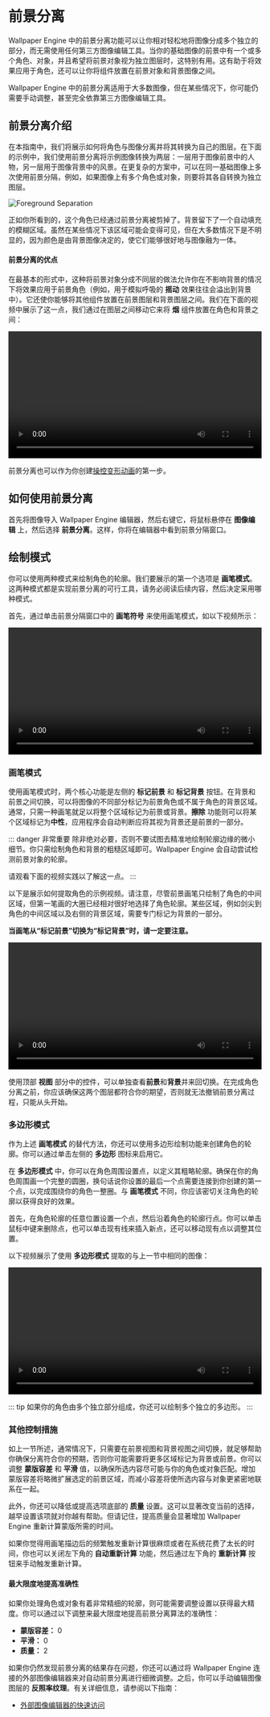 # 前景分离

Wallpaper Engine 中的前景分离功能可以让你相对轻松地将图像分成多个独立的部分，而无需使用任何第三方图像编辑工具。当你的基础图像的前景中有一个或多个角色、对象，并且希望将前景对象视为独立图层时，这特别有用。这有助于将效果应用于角色，还可以让你将组件放置在前景对象和背景图像之间。

Wallpaper Engine 中的前景分离适用于大多数图像，但在某些情况下，你可能仍需要手动调整，甚至完全依靠第三方图像编辑工具。

## 前景分离介绍

在本指南中，我们将展示如何将角色与图像分离并将其转换为自己的图层。在下面的示例中，我们使用前景分离将示例图像转换为两层：一层用于图像前景中的人物，另一层用于图像背景中的风景。在更复杂的方案中，可以在同一基础图像上多次使用前景分隔，例如，如果图像上有多个角色或对象，则要将其各自转换为独立图层。

![Foreground Separation](/wallpaper-engine-docs/img/foreground-separation/foreground_separation.gif)

正如你所看到的，这个角色已经通过前景分离被剪掉了。背景留下了一个自动填充的模糊区域。虽然在某些情况下该区域可能会变得可见，但在大多数情况下是不明显的，因为颜色是由背景图像决定的，使它们能够很好地与图像融为一体。

#### 前景分离的优点

在最基本的形式中，这种将前景对象分成不同层的做法允许你在不影响背景的情况下将效果应用于前景角色（例如，用于模拟呼吸的 **摇动** 效果往往会溢出到背景中）。它还使你能够将其他组件放置在前景图层和背景图层之间。我们在下面的视频中展示了这一点，我们通过在图层之间移动它来将 **烟** 组件放置在角色和背景之间：

<video width="100%" controls autoplay loop>
  <source :src="$withBase('/videos/foreground_layering.mp4')" type="video/mp4">
  Your browser does not support the video tag.
</video>

前景分离也可以作为你创建[操控变形动画](/wallpaper-engine-docs/scene/puppet-warp/introduction)的第一步。

## 如何使用前景分离

首先将图像导入 Wallpaper Engine 编辑器，然后右键它，将鼠标悬停在 **图像编辑** 上，然后选择 **前景分离**。这样，你将在编辑器中看到前景分隔窗口。

## 绘制模式

你可以使用两种模式来绘制角色的轮廓。我们要展示的第一个选项是 **画笔模式**。这两种模式都是实现前景分离的可行工具，请务必阅读后续内容，然后决定采用哪种模式。

首先，通过单击前景分隔窗口中的 **画笔符号** 来使用画笔模式，如以下视频所示：

<video width="100%" controls autoplay loop>
  <source :src="$withBase('/videos/foreground_separation_mode.mp4')" type="video/mp4">
  Your browser does not support the video tag.
</video>

### 画笔模式

使用画笔模式时，两个核心功能是左侧的 **标记前景** 和 **标记背景** 按钮。在背景和前景之间切换，可以将图像的不同部分标记为前景角色或不属于角色的背景区域。通常，只需一种画笔就足以将整个区域标记为前景或背景。**擦除** 功能则可以将某个区域标记为**中性**，应用程序会自动判断应将其视为背景还是前景的一部分。

::: danger 非常重要
除非绝对必要，否则不要试图去精准地绘制轮廓边缘的微小细节。你只需绘制角色和背景的粗糙区域即可。Wallpaper Engine 会自动尝试检测前景对象的轮廓。

请观看下面的视频实践以了解这一点。
:::

以下是展示如何提取角色的示例视频。请注意，尽管前景画笔只绘制了角色的中间区域，但第一笔画的大圈已经相对很好地选择了角色轮廓。某些区域，例如剑尖到角色的中间区域以及右侧的背景区域，需要专门标记为背景的一部分。

**当画笔从“标记前景”切换为“标记背景”时，请一定要注意。**

<video width="100%" controls>
  <source :src="$withBase('/videos/foreground_separation.mp4')" type="video/mp4">
  Your browser does not support the video tag.
</video>

使用顶部 **视图** 部分中的控件，可以单独查看**前景**和**背景**并来回切换。在完成角色分离之前，你应该确保这两个图层都符合你的期望，否则就无法撤销前景分离过程，只能从头开始。

### 多边形模式

作为上述 **画笔模式** 的替代方法，你还可以使用多边形绘制功能来创建角色的轮廓。你可以通过单击左侧的 **多边形** 图标来启用它。

在 **多边形模式** 中，你可以在角色周围设置点，以定义其粗略轮廓。确保在你的角色周围画一个完整的圆圈，换句话说你设置的最后一个点需要连接到你创建的第一个点，以完成围绕你的角色一整圈。与 **画笔模式** 不同，你应该密切关注角色的轮廓以获得良好的效果。

首先，在角色轮廓的任意位置设置一个点，然后沿着角色的轮廓行点。你可以单击鼠标中键来删除点，也可以单击现有线来插入新点，还可以移动现有点以调整其位置。

以下视频展示了使用 **多边形模式** 提取的与上一节中相同的图像：

<video width="100%" controls>
  <source :src="$withBase('/videos/foreground_separation_polygon.mp4')" type="video/mp4">
  Your browser does not support the video tag.
</video>

::: tip
如果你的角色由多个独立部分组成，你还可以绘制多个独立的多边形。
:::

### 其他控制措施

如上一节所述，通常情况下，只需要在前景视图和背景视图之间切换，就足够帮助你确保分离符合你的预期，否则你可能需要将更多区域标记为背景或前景。你可以调整 **蒙版容差** 和 **平滑** 值，以确保所选内容尽可能与你的角色或对象匹配。增加蒙版容差将略微扩展选定的前景区域，而减小容差将使所选内容与对象更紧密地联系在一起。

此外，你还可以降低或提高选项底部的 **质量** 设置。这可以显著改变当前的选择，越早设置该项就对你越有帮助。但请记住，提高质量会显著增加 Wallpaper Engine 重新计算蒙版所需的时间。

如果你觉得用画笔描边后的频繁触发重新计算很麻烦或者在系统花费了太长的时间，你也可以关闭左下角的 **自动重新计算** 功能，然后通过左下角的 **重新计算** 按钮来手动触发重新计算。

#### 最大限度地提高准确性

如果你处理角色或对象有着非常精细的轮廓，则可能需要调整设置以获得最大精度。你可以通过以下调整来最大限度地提高前景分离算法的准确性：

* **蒙版容差：** 0
* **平滑：** 0
* **质量：** 2

如果你仍然发现前景分离的结果存在问题，你还可以通过将 Wallpaper Engine 连接的外部图像编辑器来对自动前景分离进行细微调整。之后，你可以手动编辑图像图层的 **反照率纹理**。有关详细信息，请参阅以下指南：

* [外部图像编辑器的快速访问](/wallpaper-engine-docs/scene/image-preparation/external-editor)
